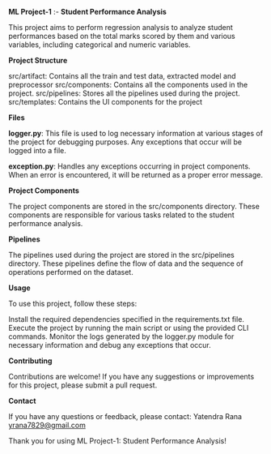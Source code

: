 **ML Project-1** :- **Student Performance Analysis**

This project aims to perform regression analysis to analyze student performances based on the total marks scored by them and various variables, including categorical and numeric variables.

**Project Structure**

src/artifact: Contains all the train and test data, extracted model and preprocessor 
src/components: Contains all the components used in the project.
src/pipelines: Stores all the pipelines used during the project.
src/templates: Contains the UI components for the project

**Files**

**logger.py**: 
This file is used to log necessary information at various stages of the project for debugging purposes. Any exceptions that occur will be logged into a file.

**exception.py**: 
Handles any exceptions occurring in project components. When an error is encountered, it will be returned as a proper error message.

**Project Components**

The project components are stored in the src/components directory. These components are responsible for various tasks related to the student performance analysis.

**Pipelines**

The pipelines used during the project are stored in the src/pipelines directory. These pipelines define the flow of data and the sequence of operations performed on the dataset.

**Usage**

To use this project, follow these steps:

Install the required dependencies specified in the requirements.txt file.
Execute the project by running the main script or using the provided CLI commands.
Monitor the logs generated by the logger.py module for necessary information and debug any exceptions that occur.

**Contributing**

Contributions are welcome! If you have any suggestions or improvements for this project, please submit a pull request.

**Contact**

If you have any questions or feedback, please contact:
Yatendra Rana
yrana7829@gmail.com

Thank you for using ML Project-1: Student Performance Analysis!
